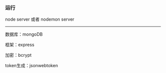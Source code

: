 ### 运行

node server 或者 nodemon server

---------------------------------------------------

数据库：mongoDB

框架：express

加密：bcrypt

token生成：jsonwebtoken

